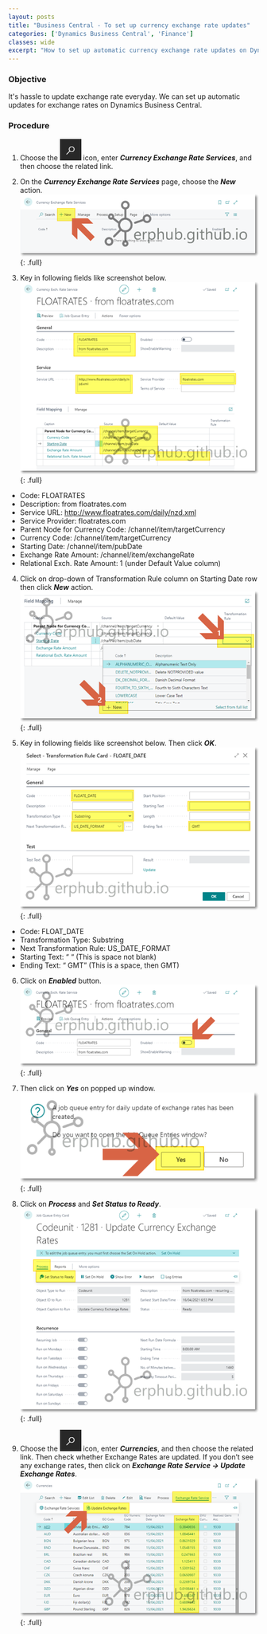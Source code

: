 ```yaml
---
layout: posts
title: "Business Central - To set up currency exchange rate updates"
categories: ['Dynamics Business Central', 'Finance']
classes: wide
excerpt: "How to set up automatic currency exchange rate updates on Dynamics Business Central without extra cost."
---
```


### Objective
It's hassle to update exchange rate everyday. We can set up automatic updates for exchange rates on Dynamics Business Central.

### Procedure
1. Choose the ![Alt](/assets/images/icon_search.png "Search Icon") icon, enter ***Currency Exchange Rate Services***, and then choose the related link.

2. On the ***Currency Exchange Rate Services*** page, choose the ***New*** action.
![full](/assets/images/bc_exchange_rate_01.png "Business Central - Exchange Rate Updates"){: .full}

3. Key in following fields like screenshot below.
![full](/assets/images/bc_exchange_rate_02.png "Business Central - Exchange Rate Updates"){: .full}
- Code: FLOATRATES
- Description: from floatrates.com
- Service URL: http://www.floatrates.com/daily/nzd.xml
- Service Provider: floatrates.com
- Parent Node for Currency Code: /channel/item/targetCurrency
- Currency Code: /channel/item/targetCurrency
- Starting Date: /channel/item/pubDate
- Exchange Rate Amount: /channel/item/exchangeRate
- Relational Exch. Rate Amount: 1 (under Default Value column)

4. Click on drop-down of Transformation Rule column on Starting Date row then click ***New*** action.
![full](/assets/images/bc_exchange_rate_03.png "Business Central - Exchange Rate Updates"){: .full}

5. Key in following fields like screenshot below. Then click ***OK***.
![full](/assets/images/bc_exchange_rate_04.png "Business Central - Exchange Rate Updates"){: .full}
- Code: FLOAT_DATE
- Transformation Type: Substring
- Next Transformation Rule: US_DATE_FORMAT
- Starting Text: “ “ (This is space not blank)
- Ending Text: “ GMT” (This is a space, then GMT)

6. Click on ***Enabled*** button.
![full](/assets/images/bc_exchange_rate_05.png "Business Central - Exchange Rate Updates"){: .full}

7. Then click on ***Yes*** on popped up window.
![full](/assets/images/bc_exchange_rate_06.png "Business Central - Exchange Rate Updates"){: .full}

8. Click on ***Process*** and ***Set Status to Ready***.
![full](/assets/images/bc_exchange_rate_07.png "Business Central - Exchange Rate Updates"){: .full}

9. Choose the ![Alt](/assets/images/icon_search.png "Search Icon") icon, enter ***Currencies***, and then choose the related link. Then check whether Exchange Rates are updated. If you don’t see any exchange rates, then click on ***Exchange Rate Service -> Update Exchange Rates***.
![full](/assets/images/bc_exchange_rate_08.png "Business Central - Exchange Rate Updates"){: .full}